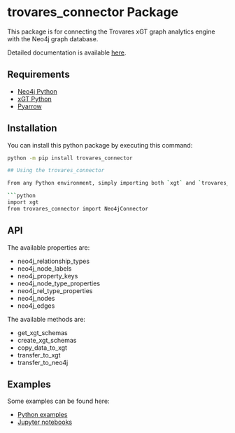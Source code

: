 # trovares_connector Package

This package is for connecting the Trovares xGT graph analytics engine with the Neo4j graph database.

Detailed documentation is available [here](https://trovares.github.io/trovares_connector/).

## Requirements

 - [Neo4j Python](https://pypi.org/project/neo4j/)
 - [xGT Python](https://pypi.org/project/xgt/)
 - [Pyarrow](https://pypi.org/project/pyarrow/)

## Installation

You can install this python package by executing this command:

```bash
python -m pip install trovares_connector

## Using the trovares_connector

From any Python environment, simply importing both `xgt` and `trovares_connector` is all that is needed to operate this connector.

```python
import xgt
from trovares_connector import Neo4jConnector
```

## API

The available properties are:

  - neo4j_relationship_types
  - neo4j_node_labels
  - neo4j_property_keys
  - neo4j_node_type_properties
  - neo4j_rel_type_properties
  - neo4j_nodes
  - neo4j_edges

The available methods are:

  - get_xgt_schemas
  - create_xgt_schemas
  - copy_data_to_xgt
  - transfer_to_xgt
  - transfer_to_neo4j

## Examples

Some examples can be found here:

  - [Python examples](https://github.com/trovares/trovares_connector/tree/main/examples)
  - [Jupyter notebooks](https://github.com/trovares/trovares_connector/tree/main/jupyter)
